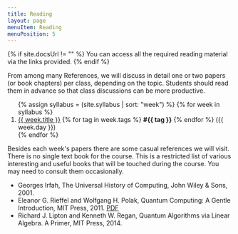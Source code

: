 ```yaml
---
title: Reading
layout: page
menuItem: Reading
menuPosition: 5
---
```

{% if site.docsUrl != "" %}
You can access all the required reading material via the links provided.
{% endif %}

From among many References, we will discuss in detail one or two papers (or book chapters) per class, depending on the topic. 
Students should read them in advance so that class discussions can be more productive.  

<!-- 1. [Integer programming classical methods](https://bernalde.github.io/QuIPML/syllabus/1-ip-basics.html) (Week 2)

2. [Ising, Quadratic Unconstrained Binary Optimization](https://bernalde.github.io/QuIPML/syllabus/2-ising-qubo.html) (Week 3)
3. [Graver Augmented Multiseed algorithm (GAMA)](https://bernalde.github.io/QuIPML/syllabus/3-gama.html) (Week 4)
4. [Quantum methods for solving Ising/QUBO](https://bernalde.github.io/QuIPML/syllabus/4-quantum.html) (Week 6)
5. [Specialized hardware methods for solving Ising/QUBO](https://bernalde.github.io/QuIPML/syllabus/5-special-hardware.html) (Week 4)
6. [Other topics and project presentations](https://bernalde.github.io/QuIPML/syllabus/6-others.html) (Week 7 and 14) -->

<ol>
{% assign syllabus = (site.syllabus | sort: "week") %}
{% for week in syllabus %}
  <li>
  	<a href="{{ site.baseurl }}{{ week.url }}">{{ week.title }}</a> 
  	{% for tag in week.tags %}
  		<b>#{{ tag }}</b>	
  	{% endfor %}
  	({{ week.day }})</li>
{% endfor %}
</ol>

Besides each week's papers there are some casual references we will visit. There is no single text book for the course. This is a  restricted list of various interesting and useful books that will be touched during the course. You may need to consult them occasionally.
- Georges Irfah, The Universal History of Computing, John Wiley & Sons, 2001.
- Eleanor G. Rieffel and Wolfgang H. Polak, Quantum Computing: A Gentle Introduction, MIT Press, 2011. [PDF](http://mmrc.amss.cas.cn/tlb/201702/W020170224608150244118.pdf)
- Richard J. Lipton and Kenneth W. Regan, Quantum Algorithms via Linear Algebra. A Primer, MIT Press, 2014.
